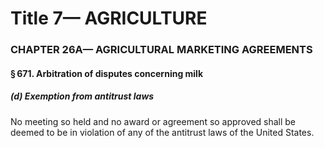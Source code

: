 
# Title 7— AGRICULTURE
### CHAPTER 26A— AGRICULTURAL MARKETING AGREEMENTS
#### § 671. Arbitration of disputes concerning milk
##### (d) Exemption from antitrust laws

No meeting so held and no award or agreement so approved shall be deemed to be in violation of any of the antitrust laws of the United States.
